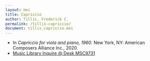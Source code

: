 ```yaml
---
layout: mei
title: Capriccio
author: Tillis, Frederick C.
permalink: /tillis-capriccio/
document: tillis_capriccio.mei
---
```


- In *Capriccio for viola and piano, 1960.* New York, NY: American Composers Alliance Inc., 2020.
- <a href="https://tufts.primo.exlibrisgroup.com/permalink/01TUN_INST/1kc9gia/alma991018728135503851" target="_blank">Music Library Inquire @ Desk MSC9731</a>
